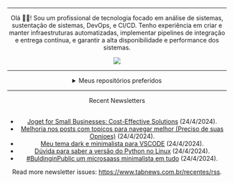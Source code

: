 <div align="center">
<hr>
<p>Olá 👋🏾! Sou um profissional de tecnologia focado em análise de sistemas, sustentação de sistemas, DevOps, e CI/CD. Tenho experiência em criar e manter infraestruturas automatizadas, implementar pipelines de integração e entrega contínua, e garantir a alta disponibilidade e performance dos sistemas.</p>
  <img src="https://media.giphy.com/media/yAGIvCiwPJn5C/giphy.gif">
<hr>
  <details>
  <summary>Meus repositórios preferidos</summary>
  <br />
  Alguns dos meus melhores repositórios:
  <br />
<br />
  <ul><li><a href=https://github.com/RxJSVini/aluratube target="_blank" rel="noopener noreferrer">RxJSVini/aluratube</a> (<b>0</b> ✨ and <b>0</b> 🍴): Aluratube - Desenvolvido durante a imersão React da Alura no final de 2022</li><li><a href=https://github.com/RxJSVini/nlw-ia target="_blank" rel="noopener noreferrer">RxJSVini/nlw-ia</a> (<b>0</b> ✨ and <b>0</b> 🍴): Projeto desenvolvido durante a NLW IA - Usando a API da OPENAI</li>
<li>More coming soon :).</li>
</ul>
  </details>
  <hr/>
    <summary>Recent Newsletters</summary>
  <br />
  <ul>
    <li><a href=https://www.tabnews.com.br/iqratechnolongy/elevating-sharepoint-framework-development-with-best-practices target="_blank" rel="noopener noreferrer">Joget for Small Businesses: Cost-Effective Solutions</a> (24/4/2024).</li><li><a href=https://www.tabnews.com.br/wendeson/melhoria-nos-posts-com-topicos-para-navegar-melhor-preciso-de-suas-opnioes target="_blank" rel="noopener noreferrer">Melhoria nos posts com topicos para navegar melhor (Preciso de suas Opnioes)</a> (24/4/2024).</li><li><a href=https://www.tabnews.com.br/DevGuiZeroUm/meu-tema-dark-e-minimalista-para-vscode target="_blank" rel="noopener noreferrer">Meu tema dark e minimalista para VSCODE</a> (24/4/2024).</li><li><a href=https://www.tabnews.com.br/jonnathan123/duvida-para-saber-a-versao-do-python-no-linux target="_blank" rel="noopener noreferrer">Dúvida para saber a versão do Python no Linux</a> (24/4/2024).</li><li><a href=https://www.tabnews.com.br/joseaugusto/buldinginpublic-um-microsaass-minimalista-em-tudo target="_blank" rel="noopener noreferrer">#BuldinginPublic um microsaass minimalista em tudo</a> (24/4/2024).</li>
  </ul>
<p>Read more newsletter issues: <a href="https://www.tabnews.com.br/recentes/rss">https://www.tabnews.com.br/recentes/rss</a>.</p>
  </details>
